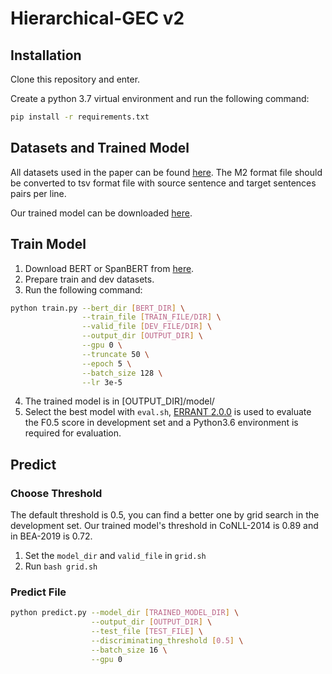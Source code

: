 # Hierarchical-GEC v2

## Installation

Clone this repository and enter.

Create a python 3.7 virtual environment and run the following command:
```bash
pip install -r requirements.txt
```

## Datasets and Trained Model

All datasets used in the paper can be found [here](https://www.cl.cam.ac.uk/research/nl/bea2019st/#data). 
The M2 format file should be converted to tsv format file with source sentence and target sentences pairs per line.

Our trained model can be downloaded [here](https://drive.google.com/file/d/143sUJ7shfC4WknRBzfKwZrEampBYxz64/view?usp=sharing).

## Train Model

1. Download BERT or SpanBERT from [here](https://huggingface.co/models).
2. Prepare train and dev datasets.
3. Run the following command:
```bash
python train.py --bert_dir [BERT_DIR] \
                --train_file [TRAIN_FILE/DIR] \
                --valid_file [DEV_FILE/DIR] \
                --output_dir [OUTPUT_DIR] \
                --gpu 0 \
                --truncate 50 \
                --epoch 5 \
                --batch_size 128 \
                --lr 3e-5
```
4. The trained model is in [OUTPUT_DIR]/model/
5. Select the best model with `eval.sh`, [ERRANT 2.0.0](https://github.com/chrisjbryant/errant/tree/bea2019st) is used to evaluate the F0.5 score in development set and a Python3.6 environment is required for evaluation.



## Predict

### Choose Threshold

The default threshold is 0.5, you can find a better one by grid search in the development set.
Our trained model's threshold in CoNLL-2014 is 0.89 and in BEA-2019 is 0.72.

1. Set the `model_dir` and `valid_file` in `grid.sh`
2. Run `bash grid.sh` 

### Predict File

```bash
python predict.py --model_dir [TRAINED_MODEL_DIR] \
                  --output_dir [OUTPUT_DIR] \
                  --test_file [TEST_FILE] \
                  --discriminating_threshold [0.5] \
                  --batch_size 16 \
                  --gpu 0
```